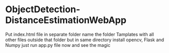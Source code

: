 # ObjectDetection-DistanceEstimationWebApp
Put index.html file in separate folder name the folder Tamplates with all other files outside that folder but in same directory 
install opencv, Flask and Numpy 
just run app.py file now and see the magic
